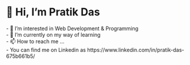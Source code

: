 <h1> 👋 Hi, I’m Pratik Das </h1>
- 👀 I’m interested in Web Development & Programming <br>
- 🌱 I’m currently on my way of learning<br>
- 📫 How to reach me ... <br>
- You can find me on Linkedin as https://www.linkedin.com/in/pratik-das-675b661b5/

<!---
pratik2050/pratik2050 is a ✨ special ✨ repository because its `README.md` (this file) appears on your GitHub profile.
You can click the Preview link to take a look at your changes.
--->
